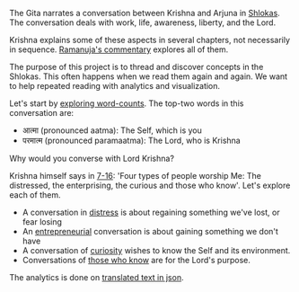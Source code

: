 The Gita narrates a conversation between Krishna and Arjuna
in [Shlokas](https://rapalearning.com/gita-shlokas).
The conversation deals with work, life, awareness, liberty, and the Lord.

Krishna explains some of these aspects in several chapters,
not necessarily in sequence.
[Ramanuja's commentary](https://rapalearning.com/life-and-liberty/ACover.html)
explores all of them.

The purpose of this project is to thread
and discover concepts in the Shlokas. 
This often happens when we read them again and again.
We want to help repeated reading with analytics and visualization.
 
Let's start by [exploring word-counts](word-counts.md).
The top-two words in this conversation are:
- आत्मा (pronounced aatma): The Self, which is you
- परमात्म (pronounced paramaatma): The Lord, who is Krishna

Why would you converse with Lord Krishna? 

Krishna himself says in [7-16](https://rapalearning.com/life-and-liberty/Chapter%207.html#16):
'Four types of people worship Me: The distressed, the enterprising, the curious and those who know'.
Let's explore each of them.
- A conversation in [distress](distress-conversation.md) is about regaining something we've lost, or fear losing
- An [entrepreneurial](entrepreneur-conversation.md) conversation is about gaining something we don't have
- A conversation of [curiosity](curiosity-conversation.md) wishes to know the Self and its environment.
- Conversations of [those who know](jnani-conversation.md) are for the Lord's purpose.

The analytics is done on
[translated text in json](https://rapalearning.com/life-and-liberty/gitabhashya.json).
